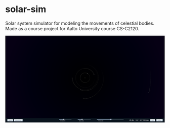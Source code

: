 # solar-sim

Solar system simulator for modeling the movements of celestial bodies. Made as a course project for Aalto University course CS-C2120.

<img src=documentation/screenshots/main1.png></img>
